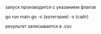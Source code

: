 запуск производится с указанием флагов

go run main.go -c (категория) -s (сайт)

результат записывается в .csv

